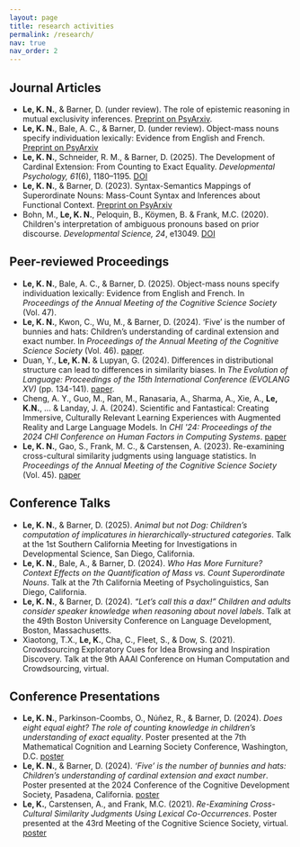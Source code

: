 ```yaml
---
layout: page
title: research activities
permalink: /research/
nav: true
nav_order: 2
---
```


## Journal Articles

- **Le, K. N.**, & Barner, D. (under review). The role of epistemic reasoning in mutual exclusivity inferences. [Preprint on PsyArxiv](https://doi.org/10.31234/osf.io/2py3a_v1).
- **Le, K. N.**, Bale, A. C., & Barner, D. (under review). Object-mass nouns specify individuation lexically: Evidence from English and French. [Preprint on PsyArxiv](https://doi.org/10.31234/osf.io/68amw_v1)
- **Le, K. N.**, Schneider, R. M., & Barner, D. (2025). The Development of Cardinal Extension: From Counting to Exact Equality. *Developmental Psychology, 61*(6), 1180–1195. [DOI](https://doi.org/10.1037/dev0001922)
- **Le, K. N.**, & Barner, D. (2023). Syntax-Semantics Mappings of Superordinate Nouns: Mass-Count Syntax and Inferences about Functional Context. [Preprint on PsyArxiv](https://doi.org/10.31234/osf.io/9mz3b)
- Bohn, M., **Le, K. N.**, Peloquin, B., Köymen, B. & Frank, M.C. (2020). Children's interpretation of ambiguous pronouns based on prior discourse. *Developmental Science, 24*, e13049. [DOI](https://doi.org/10.1111/desc.1304)

## Peer-reviewed Proceedings 

- **Le, K. N.**, Bale, A. C., & Barner, D. (2025). Object-mass nouns specify individuation lexically: Evidence from English and French. In *Proceedings of the Annual Meeting of the Cognitive Science Society* (Vol. 47).
- **Le, K. N.**, Kwon, C., Wu, M., & Barner, D. (2024). ‘Five’ is the number of bunnies and hats: Children’s understanding of cardinal extension and exact number. In *Proceedings of the Annual Meeting of the Cognitive Science Society* (Vol. 46). [paper](https://escholarship.org/uc/item/8293g6hd). 
- Duan, Y., **Le, K. N.** & Lupyan, G. (2024). Differences in distributional structure can lead to differences in similarity biases. In *The Evolution of Language: Proceedings of the 15th International Conference (EVOLANG XV)* (pp. 134-141). [paper](https://doi.org/10.17617/2.3587960).
- Cheng, A. Y., Guo, M., Ran, M., Ranasaria, A., Sharma, A., Xie, A., **Le, K.N.**, … & Landay, J. A. (2024). Scientific and Fantastical: Creating Immersive, Culturally Relevant Learning Experiences with Augmented Reality and Large Language Models. In *CHI '24: Proceedings of the 2024 CHI Conference on Human Factors in Computing Systems*. [paper](https://doi.org/10.1145/3613904.3642041) 
- **Le, K. N.**, Gao, S., Frank, M. C., & Carstensen, A. (2023). Re-examining cross-cultural similarity judgments using language statistics. In *Proceedings of the Annual Meeting of the Cognitive Science Society* (Vol. 45). [paper](https://escholarship.org/uc/item/2gf8p2pn) 

## Conference Talks

- **Le, K. N.**, & Barner, D. (2025). *Animal but not Dog: Children’s computation of implicatures in hierarchically-structured categories*. Talk at the 1st Southern California Meeting for Investigations in Developmental Science, San Diego, California.
- **Le, K. N.**, Bale, A., & Barner, D. (2024). *Who Has More Furniture? Context Effects on the Quantification of Mass vs. Count Superordinate Nouns*. Talk at the 7th California Meeting of Psycholinguistics, San Diego, California.
- **Le, K. N.**, & Barner, D. (2024). *“Let’s call this a dax!” Children and adults consider speaker knowledge when reasoning about novel labels*. Talk at the 49th Boston University Conference on Language Development, Boston, Massachusetts.
- Xiaotong, T.X., **Le, K.**, Cha, C., Fleet, S., & Dow, S. (2021). Crowdsourcing Exploratory Cues for Idea Browsing and Inspiration Discovery. Talk at the 9th AAAI Conference on Human Computation and Crowdsourcing, virtual. 

## Conference Presentations
- **Le, K. N.**, Parkinson-Coombs, O., Núñez, R., & Barner, D. (2024). *Does eight equal eight? The role of counting knowledge in children’s understanding of exact equality*. Poster presented at the 7th Mathematical Cognition and Learning Society Conference, Washington, D.C. [poster](/assets/pdf/posters/MCLS2024_poster.pdf)
- **Le, K. N.**, & Barner, D. (2024). *‘Five’ is the number of bunnies and hats: Children’s understanding of cardinal extension and exact number*. Poster presented at the 2024 Conference of the Cognitive Development Society, Pasadena, California. [poster](/assets/pdf/posters/CDS2024_poster.pdf)
- **Le, K.**, Carstensen, A., and Frank, M.C. (2021). *Re-Examining Cross-Cultural Similarity Judgments Using Lexical Co-Occurrences*. Poster presented at the 43rd Meeting of the Cognitive Science Society, virtual. [poster](/assets/pdf/posters/CogSci2021_poster.pdf)
